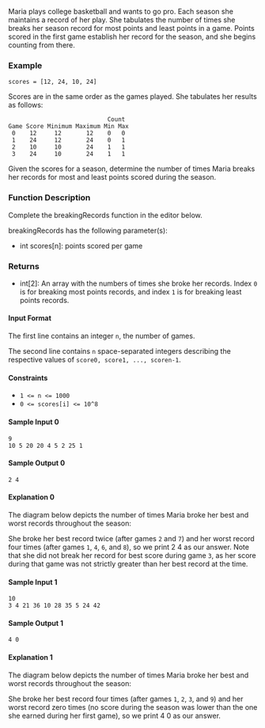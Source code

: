 Maria plays college basketball and wants to go pro. Each season she maintains a record of her play. She tabulates the number of times she breaks her season record for most points and least points in a game. Points scored in the first game establish her record for the season, and she begins counting from there.

### Example
`scores = [12, 24, 10, 24]`

Scores are in the same order as the games played. She tabulates her results as follows:
```
                            Count
Game Score Minimum Maximum Min Max
 0    12     12       12    0   0
 1    24     12       24    0   1
 2    10     10       24    1   1
 3    24     10       24    1   1
```
Given the scores for a season, determine the number of times Maria breaks her records for most and least points scored during the season.

### Function Description
Complete the breakingRecords function in the editor below.

breakingRecords has the following parameter(s): 
- int scores[n]: points scored per game

### Returns
- int[2]: An array with the numbers of times she broke her records. Index `0` is for breaking most points records, and index `1` is for breaking least points records.

#### Input Format
The first line contains an integer `n`, the number of games. 

The second line contains `n` space-separated integers describing the respective values of `score0, score1, ..., scoren-1`.

#### Constraints
- `1 <= n <= 1000`
- `0 <= scores[i] <= 10^8`

#### Sample Input 0
```
9
10 5 20 20 4 5 2 25 1
```

#### Sample Output 0
```
2 4
```

#### Explanation 0
The diagram below depicts the number of times Maria broke her best and worst records throughout the season:

She broke her best record twice (after games `2` and `7`) and her worst record four times (after games `1`, `4`, `6`, and `8`), so we print 2 4 as our answer. Note that she did not break her record for best score during game `3`, as her score during that game was not strictly greater than her best record at the time.

#### Sample Input 1
```
10
3 4 21 36 10 28 35 5 24 42
```

#### Sample Output 1
```
4 0
```

#### Explanation 1
The diagram below depicts the number of times Maria broke her best and worst records throughout the season:

She broke her best record four times (after games `1`, `2`, `3`, and `9`) and her worst record zero times (no score during the season was lower than the one she earned during her first game), so we print 4 0 as our answer.

